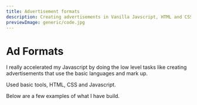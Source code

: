 ```yaml
---
title: Advertisement formats
description: Creating advertisements in Vanilla Javscript, HTML and CSS
previewImage: generic/code.jpg
---
```


# Ad Formats

I really accelerated my Javascript by doing the low level tasks like creating advertisements that use the basic languages and mark up.

Used basic tools, HTML, CSS and Javascript.

Below are a few examples of what I have build.
